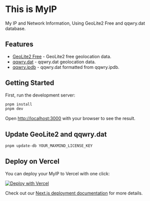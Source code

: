 # This is MyIP

My IP and Network Information, Using GeoLite2 Free and qqwry.dat database.

## Features

- [GeoLite2 Free](https://dev.maxmind.com/geoip/geolite2-free-geolocation-data) - GeoLite2 free geolocation data.
- [qqwry.dat](https://github.com/metowolf/qqwry.dat) - qqwry.dat geolocation data.
- [qqwry.ipdb](https://github.com/metowolf/qqwry.ipdb) - qqwry.dat formatted from qqwry.ipdb.

## Getting Started

First, run the development server:

```bash
pnpm install
pnpm dev
```

Open [http://localhost:3000](http://localhost:3000) with your browser to see the result.

## Update GeoLite2 and qqwry.dat

```bash
pnpm update-db YOUR_MAXMIND_LICENSE_KEY
```

## Deploy on Vercel

You can deploy your MyIP to Vercel with one click:

[![Deploy with Vercel](https://vercel.com/button)](https://vercel.com/import/project?template=https://github.com/copilot-is/myip)

Check out our [Next.js deployment documentation](https://nextjs.org/docs/deployment) for more details.
